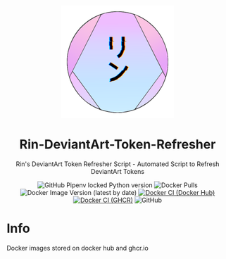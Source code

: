 <div align=center>

<img src="https://raw.githubusercontent.com/No767/Rin/dev/assets/Rin%20Logo%20V4%20(GitHub).png">

# Rin-DeviantArt-Token-Refresher

Rin's DeviantArt Token Refresher Script - Automated Script to Refresh DeviantArt Tokens 

![GitHub Pipenv locked Python version](https://img.shields.io/github/pipenv/locked/python-version/No767/Rin-DeviantArt-Token-Refresher?label=Python&logo=Python&logoColor=white) ![Docker Pulls](https://img.shields.io/docker/pulls/no767/rin-deviantart-token-refresher?label=Docker%20Pulls&logo=Docker&logoColor=white) ![Docker Image Version (latest by date)](https://img.shields.io/docker/v/no767/rin-deviantart-token-refresher?label=Docker%20Version&logo=Docker&logoColor=white) [![Docker CI (Docker Hub)](https://github.com/No767/Rin-DeviantArt-Token-Refresher/actions/workflows/build-docker.yml/badge.svg)](https://github.com/No767/Rin-DeviantArt-Token-Refresher/actions/workflows/build-docker.yml) [![Docker CI (GHCR)](https://github.com/No767/Rin-DeviantArt-Token-Refresher/actions/workflows/build-github.yml/badge.svg)](https://github.com/No767/Rin-DeviantArt-Token-Refresher/actions/workflows/build-github.yml) ![GitHub](https://img.shields.io/github/license/No767/Rin-DeviantArt-Token-Refresher?label=License&logo=github)

<div align=left>

# Info
Docker images stored on docker hub and ghcr.io


